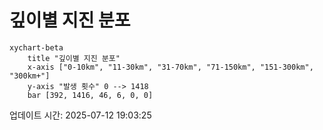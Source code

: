 # 깊이별 지진 분포

```mermaid
xychart-beta
    title "깊이별 지진 분포"
    x-axis ["0-10km", "11-30km", "31-70km", "71-150km", "151-300km", "300km+"]
    y-axis "발생 횟수" 0 --> 1418
    bar [392, 1416, 46, 6, 0, 0]
```

업데이트 시간: 2025-07-12 19:03:25
